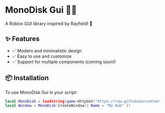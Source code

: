 # MonoDisk Gui 🌙💾  
A Roblox GUI library inspired by Rayfield! 🚀  

## ✨ Features  
- ✅ Modern and minimalistic design  
- ✅ Easy to use and customize  
- ✅ Support for multiple components (coming soon!)  

## 📦 Installation  
To use MonoDisk Gui in your script:  

```lua
local MonoDisk = loadstring(game:HttpGet("https://raw.githubusercontent.com/CodesByChico/MonoDisk-GUI/refs/heads/main/library.lua"))()
local Window = MonoDisk:CreateWindow({ Name = "My Hub" })

